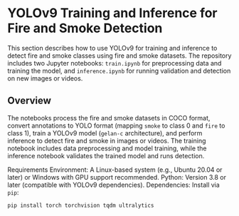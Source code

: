# YOLOv9 Training and Inference for Fire and Smoke Detection
This section describes how to use YOLOv9 for training and inference to detect fire and smoke classes using fire and smoke datasets. The repository includes two Jupyter notebooks: `train.ipynb` for preprocessing data and training the model, and `inference.ipynb` for running validation and detection on new images or videos.

## Overview
The notebooks process the fire and smoke datasets in COCO format, convert annotations to YOLO format (mapping `smoke` to class 0 and `fire` to class 1), train a YOLOv9 model (`gelan-c` architecture), and perform inference to detect fire and smoke in images or videos. The training notebook includes data preprocessing and model training, while the inference notebook validates the trained model and runs detection.

Requirements
Environment: A Linux-based system (e.g., Ubuntu 20.04 or later) or Windows with GPU support recommended.
Python: Version 3.8 or later (compatible with YOLOv9 dependencies).
Dependencies: Install via `pip`:

```bash
pip install torch torchvision tqdm ultralytics

